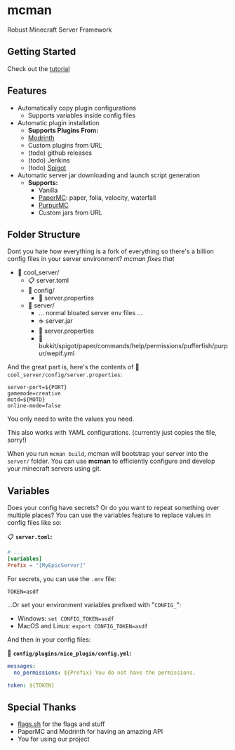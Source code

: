 # mcman

Robust Minecraft Server Framework

<!-- todo: a screenshot here -->

## Getting Started

Check out the [tutorial](./TUTORIAL.md)

## Features

- Automatically copy plugin configurations
  - Supports variables inside config files
- Automatic plugin installation
  - **Supports Plugins From:**
  - [Modrinth](https://modrinth.com/plugins/)
  - Custom plugins from URL
  - (todo) github releases
  - (todo) Jenkins
  - (todo) [Spigot](https://spigotmc.org/)
- Automatic server jar downloading and launch script generation
  - **Supports:**
    - Vanilla
    - [PaperMC](https://papermc.io/): paper, folia, velocity, waterfall
    - [PurpurMC](https://purpurmc.org/)
    - Custom jars from URL

## Folder Structure

Dont you hate how everything is a fork of everything so there's a billion config files in your server environment? *mcman fixes that*

- 📂 cool_server/
  - 📋 server.toml
  - 📁 config/
    - 📜 server.properties
  - 📁 server/
    - ... normal bloated server env files ...
    - ☕ server.jar
    - 📜 server.properties
    - 📜 bukkit/spigot/paper/commands/help/permissions/pufferfish/purpur/wepif.yml

And the great part is, here's the contents of 📜 `cool_server/config/server.properties`:

```properties
server-port=${PORT}
gamemode=creative
motd=${MOTD}
online-mode=false
```

You only need to write the values you need.

This also works with YAML configurations. (currently just copies the file, sorry!)

When you run `mcman build`, mcman will bootstrap your server into the `server/` folder. You can use **mcman** to efficiently configure and develop your minecraft servers using git.

## Variables

Does your config have secrets? Or do you want to repeat something over multiple places? You can use the variables feature to replace values in config files like so:

📋 **`server.toml`:**

```toml
# ...
[variables]
Prefix = "[MyEpicServer]"
```

For secrets, you can use the `.env` file:

```properties
TOKEN=asdf
```

...Or set your environment variables prefixed with "`CONFIG_`":

- Windows: `set CONFIG_TOKEN=asdf`
- MacOS and Linux: `export CONFIG_TOKEN=asdf`

And then in your config files:

📜 **`config/plugins/nice_plugin/config.yml`:**

```yaml
messages:
  no_permissions: ${Prefix} You do not have the permissions.

token: ${TOKEN}
```

## Special Thanks

- [flags.sh](https://flags.sh/) for the flags and stuff
- PaperMC and Modrinth for having an amazing API
- You for using our project
